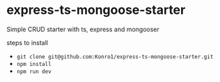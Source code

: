 # express-ts-mongoose-starter
Simple CRUD starter with ts, express and mongooser

steps to install

* `git clone git@github.com:Konro1/express-ts-mongoose-starter.git`
* `npm install`
* `npm run dev`
